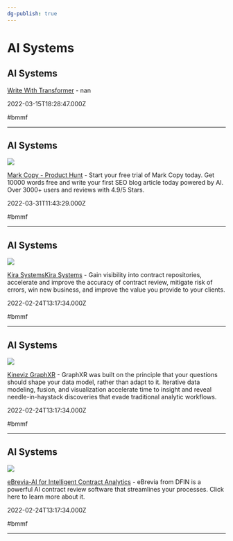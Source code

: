 ```yaml
---
dg-publish: true
---
```


# AI Systems

## AI Systems

[Write With Transformer](https://transformer.huggingface.co) - nan

2022-03-15T18:28:47.000Z

#bmmf

---

## AI Systems

![](https://global-uploads.webflow.com/609506e447c8bafc67923dd9/609506e447c8ba0289923eb8_mark-logo-square-background-p-500.jpeg)

[Mark Copy - Product Hunt](https://www.markcopy.ai/product-hunt?ref=producthunt) - Start your free trial of Mark Copy today. Get 10000 words free and write your first SEO blog article today powered by AI. Over 3000+ users and reviews with 4.9/5 Stars.

2022-03-31T11:43:29.000Z

#bmmf

---

## AI Systems

![](https://kirasystems.com/images/Kira-meta_Image.jpg)

[Kira SystemsKira Systems](https://kirasystems.com) - Gain visibility into contract repositories, accelerate and improve the accuracy of contract review, mitigate risk of errors, win new business, and improve the value you provide to your clients.

2022-02-24T13:17:34.000Z

#bmmf

---

## AI Systems

![](http://static1.squarespace.com/static/5c58b86e8dfc8c2d0d700050/t/64f0fb83fde783275fc7af8d/1693514627540/Kineviz+GraphXR.png?format=1500w)

[Kineviz GraphXR](https://www.kineviz.com) - GraphXR was built on the principle that your questions should shape your data model, rather than adapt to it. Iterative data modeling, fusion, and visualization accelerate time to insight and reveal needle-in-haystack discoveries that evade traditional analytic workflows.

2022-02-24T13:17:34.000Z

#bmmf

---

## AI Systems

![](https://www.dfinsolutions.com/sites/default/files/images/2021-06/DFIN_eBrevia_11_posts_V1_ebrevia.jpg)

[eBrevia-AI for Intelligent Contract Analytics](https://ebrevia.com) - eBrevia from DFIN is a powerful AI contract review software that streamlines your processes. Click here to learn more about it.

2022-02-24T13:17:34.000Z

#bmmf

---
